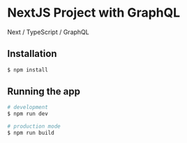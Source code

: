 # NextJS Project with GraphQL

Next / TypeScript / GraphQL


## Installation

```bash
$ npm install
```

## Running the app

```bash
# development
$ npm run dev

# production mode
$ npm run build
```

